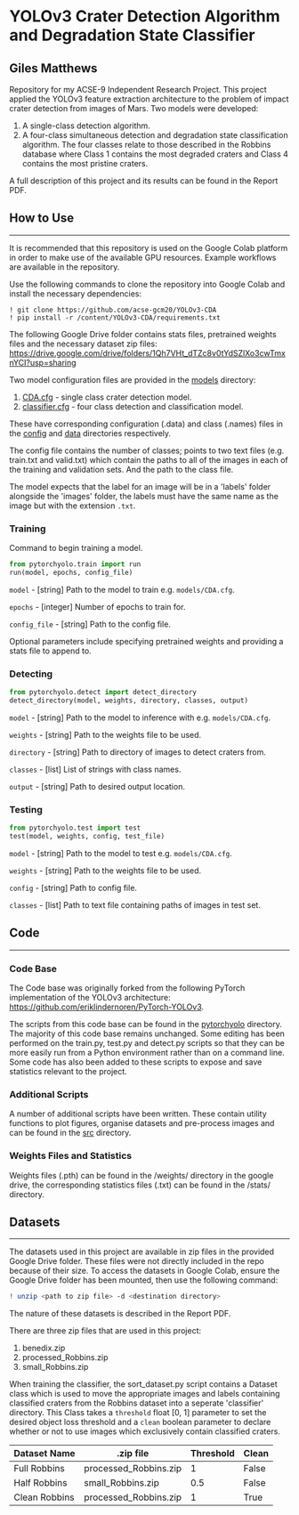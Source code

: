 # YOLOv3 Crater Detection Algorithm and Degradation State Classifier
## Giles Matthews

Repository for my ACSE-9 Independent Research Project. This project applied the YOLOv3 feature extraction architecture to the problem of impact crater detection from images of Mars. Two models were developed: 

1. A single-class detection algorithm.
2. A four-class simultaneous detection and degradation state classification algorithm. The four classes relate to those described in the Robbins database where Class 1 contains the most degraded craters and Class 4 contains the most pristine craters.

A full description of this project and its results can be found in the Report PDF.
## How to Use
---
It is recommended that this repository is used on the Google Colab platform in order to make use of the available GPU resources. Example workflows are available in the repository.

Use the following commands to clone the repository into Google Colab and install the necessary dependencies:

```
! git clone https://github.com/acse-gcm20/YOLOv3-CDA
! pip install -r /content/YOLOv3-CDA/requirements.txt
```

The following Google Drive folder contains stats files, pretrained weights files and the necessary dataset zip files:
https://drive.google.com/drive/folders/1Qh7VHt_dTZc8v0tYdSZlXo3cwTmxnYCI?usp=sharing

Two model configuration files are provided in the [models](https://github.com/acse-gcm20/YOLOv3-CDA/tree/master/models) directory:

1. [CDA.cfg](https://github.com/acse-gcm20/YOLOv3-CDA/blob/master/CDA.cfg) - single class crater detection model.
2. [classifier.cfg](https://github.com/acse-gcm20/YOLOv3-CDA/blob/master/classifier.cfg) - four class detection and classification model.

These have corresponding configuration (.data) and class (.names) files in the [config](https://github.com/acse-gcm20/YOLOv3-CDA/tree/master/config) and [data](https://github.com/acse-gcm20/YOLOv3-CDA/tree/master/data) directories respectively.

The config file contains the number of classes; points to two text files (e.g. train.txt and valid.txt) which contain the paths to all of the images in each of the training and validation sets. And the path to the class file.

The model expects that the label for an image will be in a 'labels' folder alongside the 'images' folder, the labels must have the same name as the image but with the extension ```.txt```.

### **Training**

Command to begin training a model.
```python
from pytorchyolo.train import run
run(model, epochs, config_file)
```
```model``` - [string] Path to the model to train e.g. ```models/CDA.cfg```.

```epochs``` - [integer] Number of epochs to train for. 

```config_file``` - [string] Path to the config file.

Optional parameters include specifying pretrained weights and providing a stats file to append to.

### **Detecting**

```python
from pytorchyolo.detect import detect_directory
detect_directory(model, weights, directory, classes, output)
```

```model``` - [string] Path to the model to inference with e.g. ```models/CDA.cfg```.

```weights``` - [string] Path to the weights file to be used.

```directory``` - [string] Path to directory of images to detect craters from.

```classes``` - [list] List of strings with class names.

```output``` - [string] Path to desired output location.

### **Testing**

```python
from pytorchyolo.test import test
test(model, weights, config, test_file)
```

```model``` - [string] Path to the model to test e.g. ```models/CDA.cfg```.

```weights``` - [string] Path to the weights file to be used.

```config``` - [string] Path to config file.

```classes``` - [list] Path to text file containing paths of images in test set.

## Code 
---
### **Code Base**
The Code base was originally forked from the following PyTorch implementation of the YOLOv3 architecture: https://github.com/eriklindernoren/PyTorch-YOLOv3.

The scripts from this code base can be found in the [pytorchyolo](https://github.com/acse-gcm20/YOLOv3-CDA/tree/master/pytorchyolo) directory. The majority of this code base remains unchanged. Some editing has been performed on the train.py, test.py and detect.py scripts so that they can be more easily run from a Python environment rather than on a command line. Some code has also been added to these scripts to expose and save statistics relevant to the project.

### **Additional Scripts**
A number of additional scripts have been written. These contain utility functions to plot figures, organise datasets and pre-process images and can be found in the [src](https://github.com/acse-gcm20/YOLOv3-CDA/tree/master/src) directory.

### **Weights Files and Statistics**
Weights files (.pth) can be found in the /weights/ directory in the google drive, the corresponding statistics files (.txt) can be found in the /stats/ directory.

## **Datasets**
---
The datasets used in this project are available in zip files in the provided Google Drive folder. These files were not directly included in the repo because of their size. To access the datasets in Google Colab, ensure the Google Drive folder has been mounted, then use the following command:

```bash
! unzip <path to zip file> -d <destination directory> 
```

The nature of these datasets is described in the Report PDF.

There are three zip files that are used in this project:
1. benedix.zip
2. processed_Robbins.zip
3. small_Robbins.zip

When training the classifier, the sort_dataset.py script contains a Dataset class which is used to move the appropriate images and labels containing classified craters from the Robbins dataset into a seperate 'classifier' directory. This Class takes a ```threshold``` float [0, 1] parameter to set the desired object loss threshold and a ```clean``` boolean parameter to declare whether or not to use images which exclusively contain classified craters.

Dataset Name | .zip file | Threshold | Clean
-------------|-----------|-----------|-------
Full Robbins | processed_Robbins.zip | 1 | False
Half Robbins | small_Robbins.zip | 0.5 | False
Clean Robbins | processed_Robbins.zip | 1 | True
